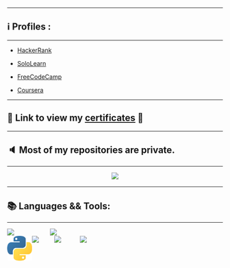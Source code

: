 
---

## :information_source: Profiles :

---

* [HackerRank](https://www.hackerrank.com/Alaamimi)

* [SoloLearn](https://www.sololearn.com/profile/21098635)

* [FreeCodeCamp](https://www.freecodecamp.org/alaamimi)

* [Coursera](https://www.coursera.org/user/2932bdef3b407e53d4c2512e07ddd207)

---

## :1st_place_medal: Link to view my [certificates](https://github.com/alaamimi/Certificates) :1st_place_medal:

---

## :speaker: Most of my repositories are private.

---

</p>
<p align="center">  
<img src="https://steamuserimages-a.akamaihd.net/ugc/2419998257285703812/AA29C335462FF165313CD8F167496E0C869028FA/" width="1200">
</p>

---

## 📚 Languages && Tools:

---

<code><img align="left" src="https://www.vectorlogo.zone/logos/gnu_bash/gnu_bash-ar21.svg" width="100" /></code> 
<code><img align="left" src="https://www.vectorlogo.zone/logos/java/java-ar21.svg" width="100" /></code>   
<code><img align="left" src="https://github.com/Alaamimi/Alaamimi/blob/main/Src/768px-Python-logo-notext.svg.png" width="58" /></code>
<code><img align="left" Src="https://seeklogo.com/images/C/c-programming-language-logo-9B32D017B1-seeklogo.com.png" width="52"/></code>
<code><img align="left" src="https://i.pinimg.com/originals/8c/b1/8c/8cb18c72082d13eb581cf6d452e8e266.png" width="60"/></code>
<code><img align="left" src="https://bashlogo.com/img/symbol/jpg/full_colored_dark.jpg" width="55"/></code>

